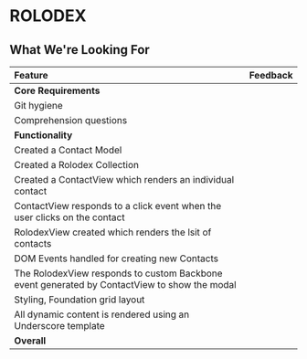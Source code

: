 # ROLODEX
## What We're Looking For

| Feature | Feedback    |
| :------------- | :------------- |
| **Core Requirements** |  |
| Git hygiene |  |
| Comprehension questions	|  |
| **Functionality** |  |
| Created a Contact Model  |  |
| Created a Rolodex Collection |  |
| Created a ContactView which renders an individual contact |  |
| ContactView responds to a click event when the user clicks on the contact |  |
| RolodexView created which renders the lsit of contacts |  |
| DOM Events handled for creating new Contacts |  |
| The RolodexView responds to custom Backbone event generated by ContactView to show the modal |  |
| Styling, Foundation grid layout |  |
| All dynamic content is rendered using an Underscore template |  |
| **Overall** |  |
